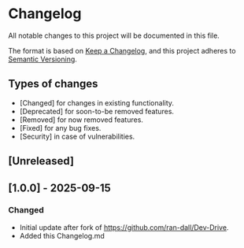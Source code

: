 # Changelog

All notable changes to this project will be documented in this file.

The format is based on [Keep a Changelog](https://keepachangelog.com/en/1.1.0/),
and this project adheres to [Semantic Versioning](https://semver.org/spec/v2.0.0.html).

## Types of changes

- [Changed] for changes in existing functionality.
- [Deprecated] for soon-to-be removed features.
- [Removed] for now removed features.
- [Fixed] for any bug fixes.
- [Security] in case of vulnerabilities.

## [Unreleased]


## [1.0.0] - 2025-09-15

### Changed

- Initial update after fork of  https://github.com/ran-dall/Dev-Drive.
- Added this Changelog.md